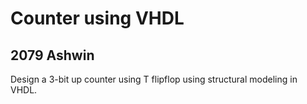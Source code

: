 # Counter using VHDL
## 2079 Ashwin
Design a 3-bit up counter using T flipflop using structural modeling in VHDL.
